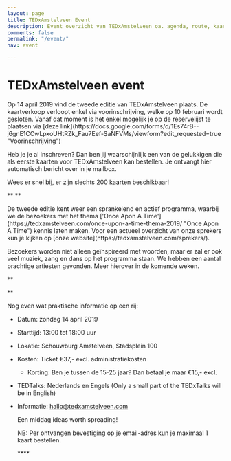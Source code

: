 ```yaml
---
layout: page
title: TEDxAmstelveen Event
description: Event overzicht van TEDxAmstelveen oa. agenda, route, kaartverkoop...
comments: false
permalink: "/event/"
nav: event

---
```

# TEDxAmstelveen event

<p>Op 14 april 2019 vind de tweede editie van TEDxAmstelveen plaats. De kaartverkoop verloopt enkel via voorinschrijving, welke op 10 februari wordt gesloten. Vanaf dat moment is het enkel mogelijk je op de reservelijst te plaatsen via [deze link](https://docs.google.com/forms/d/1Es74rB--j6gnE1CCwLpxoUHtRZk_Fau7Eef-SaNFVMs/viewform?edit_requested=true "Voorinschrijving")<P>

<p>Heb je je al inschreven? Dan ben jij waarschijnlijk een van de gelukkigen die als eerste kaarten voor TEDxAmstelveen kan bestellen. Je ontvangt hier automatisch bericht over in je mailbox.<p> 

<p>Wees er snel bij, er zijn slechts 200 kaarten beschikbaar!<p>  
**  
**<p>De tweede editie kent weer een sprankelend en actief programma, waarbij we de bezoekers met het thema ['Once Apon A Time'](https://tedxamstelveen.com/once-upon-a-time-thema-2019/ "Once Apon A Time") kennis laten maken. Voor een actueel overzicht van onze sprekers kun je kijken op [onze website](https://tedxamstelveen.com/sprekers/).<p>

<p>Bezoekers worden niet alleen geïnspireerd met woorden, maar er zal er ook veel muziek, zang en dans op het programma staan. We hebben een aantal prachtige artiesten gevonden. Meer hierover in de komende weken.<p>**  
  
**<p>Nog even wat praktische informatie op een rij:<p>

* Datum: zondag 14 april 2019
* Starttijd: 13:00 tot 18:00 uur
* Lokatie: Schouwburg Amstelveen, Stadsplein 100
* Kosten: Ticket €37,- excl. administratiekosten
  * Korting: Ben je tussen de 15-25 jaar? Dan betaal je maar €15,- excl.
* TEDTalks: Nederlands en Engels (Only a small part of the TEDxTalks will be in English)
* Informatie: hallo@tedxamstelveen.com

  <p>Een middag ideas worth spreading!<p>  
    
  <p>NB: Per ontvangen bevestiging op je email-adres kun je maximaal 1 kaart bestellen.<p>****